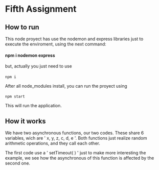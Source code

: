 # Fifth Assignment

## How to run

This node proyect has use the nodemon and express libraries just to execute the enviroment, using the next command:
#### npm i nodemon express
but, actually you just need to use
####
    npm i

After all node_modules install, you can run the proyect using
####
    npm start
This will run the application.

## How it works

We have two asynchronous functions, our two codes. These share 6 variables, wich are ' x, y, z, c, d, e '. Both functions just realize random arithmetic operations, and they call each other.

The first code use a ' setTimeout( ) ' just to make more interesting the example, we see how the asynchronous of this function is affected by the second one.